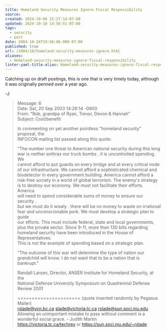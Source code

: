 ```yaml
---
title: Homeland Security Measures Ignore Fiscal Responsibility
source: 
created: 2024-10-06 21:27:14-07:00
updated: 2024-10-10 14:56:51-07:00
tags:
  - security
  - post
date: 2004-10-26T19:58:00.000-07:00
published: true
url: /2004/10/homeland-security-measures-ignore.html
aliases:
  - Homeland-security-measures-ignore-fiscal-responsibility
linter-yaml-title-alias: Homeland-security-measures-ignore-fiscal-responsibility
---
```



Catching up on draft postings, this is one that is very timely today, although it was originally penned over a year ago.  
  
\-J  
  

>   
> Message: 6  
> Date: Sat, 20 Sep 2003 14:26:14 -0800  
> From: "Rob, grandpa of Ryan, Trevor, Devon & Hannah"  
> Subject: Cost/benefit  
>   
> In commenting on yet another pointless "homeland security" proposal, the  
> INFOCON mailing list passed along this quote:  
>   
> "The number one threat to American national security during this long  
> war is neither anthrax nor truck bombs . it is uncontrolled spending. We  
> cannot afford to put guards on every bridge and at every critical node  
> of our infrastructure. We cannot afford a sophisticated chemical and  
> biodetector in every government building. America cannot afford a  
> risk-free society in a world of global terrorism. The enemy's strategy  
> is to destroy our economy. We must not facilitate their efforts. America  
> will need to spend considerable sums of money to ensure our security .  
> but we must do it wisely . there will be no money to waste on irrational  
> fear and unconscionable pork. We must develop a strategic plan to guide  
> our efforts. This must include federal, state and local governments,  
> plus the private sector. Since 9-11, more than 130 bills regarding  
> homeland security have been introduced in the House of Representatives.  
> This is not the example of spending based on a strategic plan.  
>   
> "The outcome of this war will determine the type of nation our  
> grandchild will know. I do not want that to be a nation that is  
> bankrupt."  
>   
> Randall Larsen, Director, ANSER Institute for Homeland Security, at the  
> National Defense University Symposium on Quadrennial Defense Review 2001  
>   
>   
> \====================== (quote inserted randomly by Pegasus Mailer)  
> rslade@vcn.bc.ca slade@victoria.tc.ca rslade@sun.soci.niu.edu  
> Allowing an unimportant mistake to pass without comment is a  
> wonderful social grace. - Judith Martin  
> https://victoria.tc.ca/techrev or https://sun.soci.niu.edu/~rslade